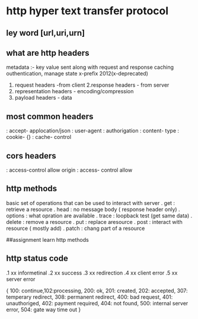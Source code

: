 # http hyper text transfer protocol
## ley word [url,uri,urn]
## what are http headers
metadata :- key value sent along with request and response
caching outhentication, manage state
x-prefix 2012(x-deprecated)
1. request headers -from client
2.response headers - from server
3. representation headers - encoding/compression
4. payload headers - data

## most common headers

: accept- applocation/json
: user-agent
: authorigation
: content- type
: cookie- {}
: cache- control
## cors headers
: access-control allow origin
: access- control allow

## http methods

basic set of operations that can be used to interact with server
. get : retrieve a resource
. head : no message body ( response header only)
. options : what opration are available
. trace : loopback test (get same data)
. delete : remove a resource
. put : replace aresource
. post : interact with resource ( mostly add)
. patch : chang part of a resource

##assignment learn http methods

## http status code
.1 xx informetinal
.2 xx success
.3 xx redirection
.4 xx client error
.5 xx server error

{
  100: continue,102:processing, 200: ok, 201: created, 202: accepted, 307: temperary redirect, 308: permanent redirect, 400: bad request, 401: unauthoriged, 402: payment required, 404: not found, 500: internal server error, 504: gate way time out
}

